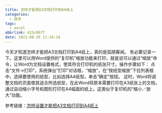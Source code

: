 ```yaml
---
title: 怎样才能把A3文档打印到A4纸上
categories:
  - 技术
tags:
  - excel
abbrlink: 415c867f
date: 2021-08-26 11:34:14
---
```


今天才知道怎样才能把A3文档打印到A4纸上，真的是孤陋寡闻。 有必要记录一下。这里可以用Word提供的“复印机”缩放功能来打印，就是说可以通过“缩放”命令，让Word为文档设置格式，使其符合打印机的纸张尺寸。操作步骤如下：
点击“文件→打印”，系统弹出“打印”对话框，“缩放”，在“按纸型缩放”下拉列表框中，选择要使用的纸型，比如选择A4纸型。单击“确定”按钮。
这时，Word将调整文档的页面使其适合所选纸型，在此Word将原本需要打印在A3纸张上的文档，通过自动缩小字号和图形打印在A4幅面的纸上。这类似于复印机的“缩小／放大”功能。

参考链接：[怎样设置才能把A3文档打印到A4纸上](https://wap.zol.com.cn/ask/x_4496525.html)

